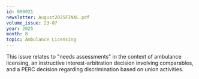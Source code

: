 ```yaml
---
id: 000021
newsletter: August2025FINAL.pdf
volume_issue: 23-07
year: 2025
month: 8
topic: Ambulance Licensing
---
```


This issue relates to "needs assessments" in the context of ambulance licensing, an instructive interest-arbitration decision involving comparables, and a PERC decision regarding discrimination based on union activities.